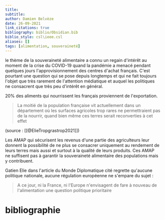 ```yaml
---
title: 
subtitle:
author: Damien Belvèze
date: 26-09-2021
link_citations: true
bibliography: biblio/Obsidian.bib
biblio_style: csl\ieee.csl
aliases: []
tags: [alimentation, souveraineté]
---
```



le thème de la souveraineté alimentaire a connu un regain d'intérêt au moment de la crise du COVID-19 quand la pandémie a menacé pendant quelques jours l'approvisionnement des centres d'achat français. C'est pourtant une question qui se pose depuis longtemps et qui ne fait toujours l'objet que très rarement de l'attention médiatique et auquel les politiques ne consacrent que très peu d'intérêt en général. 

20% des aliments qui nourrissent les français proviennent de l'exportation. 

> La moitié de la population française vit actuellement dans un département où les surfaces agricoles trop rares ne permettraient pas de la nourrir, quand bien même ces terres serait reconverties à cet effet 

(source : [[@ElieTropgrastrop2021]])

Les AMAP qui sécurisent les revenus d'une partie des agriculteurs leur donnent la possibilité de ne plus se consacrer uniquement au rendement de leurs terres mais aussi et surtout à la qualité de leurs produits. Ces AMAP ne suffisent pas à garantir la souveraineté alimentaire des populations mais y contribuent.

Gatien Elie dans l'article du Monde Diplomatique cité regrette qu'aucune politique nationale, aucune régulation européenne ne s'empare du sujet : 

> A ce jour, ni la France, ni l'Europe n'envisagent de fare à nouveau de l'alimentation une question politique prioritaire


# bibliographie

